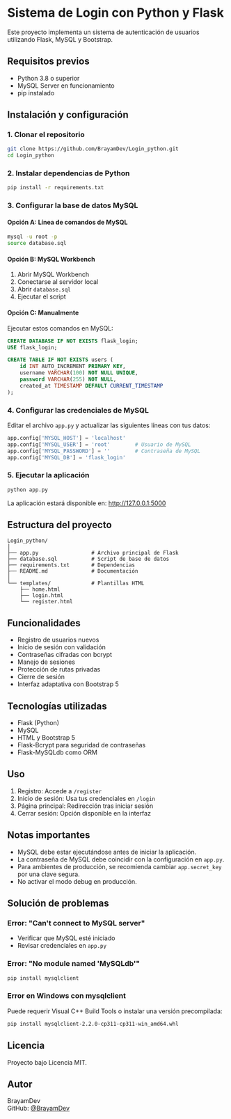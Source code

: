 # Sistema de Login con Python y Flask

Este proyecto implementa un sistema de autenticación de usuarios utilizando Flask, MySQL y Bootstrap.

## Requisitos previos

- Python 3.8 o superior
- MySQL Server en funcionamiento
- pip instalado

## Instalación y configuración

### 1. Clonar el repositorio
```bash
git clone https://github.com/BrayamDev/Login_python.git
cd Login_python
```

### 2. Instalar dependencias de Python
```bash
pip install -r requirements.txt
```

### 3. Configurar la base de datos MySQL

#### Opción A: Línea de comandos de MySQL
```bash
mysql -u root -p
source database.sql
```

#### Opción B: MySQL Workbench
1. Abrir MySQL Workbench
2. Conectarse al servidor local
3. Abrir `database.sql`
4. Ejecutar el script

#### Opción C: Manualmente
Ejecutar estos comandos en MySQL:
```sql
CREATE DATABASE IF NOT EXISTS flask_login;
USE flask_login;

CREATE TABLE IF NOT EXISTS users (
    id INT AUTO_INCREMENT PRIMARY KEY,
    username VARCHAR(100) NOT NULL UNIQUE,
    password VARCHAR(255) NOT NULL,
    created_at TIMESTAMP DEFAULT CURRENT_TIMESTAMP
);
```

### 4. Configurar las credenciales de MySQL

Editar el archivo `app.py` y actualizar las siguientes líneas con tus datos:
```python
app.config['MYSQL_HOST'] = 'localhost'
app.config['MYSQL_USER'] = 'root'        # Usuario de MySQL
app.config['MYSQL_PASSWORD'] = ''        # Contraseña de MySQL
app.config['MYSQL_DB'] = 'flask_login'
```

### 5. Ejecutar la aplicación
```bash
python app.py
```

La aplicación estará disponible en: http://127.0.0.1:5000

## Estructura del proyecto

```
Login_python/
│
├── app.py                 # Archivo principal de Flask
├── database.sql           # Script de base de datos
├── requirements.txt       # Dependencias
├── README.md              # Documentación
│
└── templates/             # Plantillas HTML
    ├── home.html
    ├── login.html
    └── register.html
```

## Funcionalidades

- Registro de usuarios nuevos
- Inicio de sesión con validación
- Contraseñas cifradas con bcrypt
- Manejo de sesiones
- Protección de rutas privadas
- Cierre de sesión
- Interfaz adaptativa con Bootstrap 5

## Tecnologías utilizadas

- Flask (Python)
- MySQL
- HTML y Bootstrap 5
- Flask-Bcrypt para seguridad de contraseñas
- Flask-MySQLdb como ORM

## Uso

1. Registro: Accede a `/register`
2. Inicio de sesión: Usa tus credenciales en `/login`
3. Página principal: Redirección tras iniciar sesión
4. Cerrar sesión: Opción disponible en la interfaz

## Notas importantes

- MySQL debe estar ejecutándose antes de iniciar la aplicación.
- La contraseña de MySQL debe coincidir con la configuración en `app.py`.
- Para ambientes de producción, se recomienda cambiar `app.secret_key` por una clave segura.
- No activar el modo debug en producción.

## Solución de problemas

### Error: "Can't connect to MySQL server"
- Verificar que MySQL esté iniciado
- Revisar credenciales en `app.py`

### Error: "No module named 'MySQLdb'"
```bash
pip install mysqlclient
```

### Error en Windows con mysqlclient
Puede requerir Visual C++ Build Tools o instalar una versión precompilada:
```bash
pip install mysqlclient‑2.2.0‑cp311‑cp311‑win_amd64.whl
```

## Licencia

Proyecto bajo Licencia MIT.

## Autor

BrayamDev  
GitHub: [@BrayamDev](https://github.com/BrayamDev)
